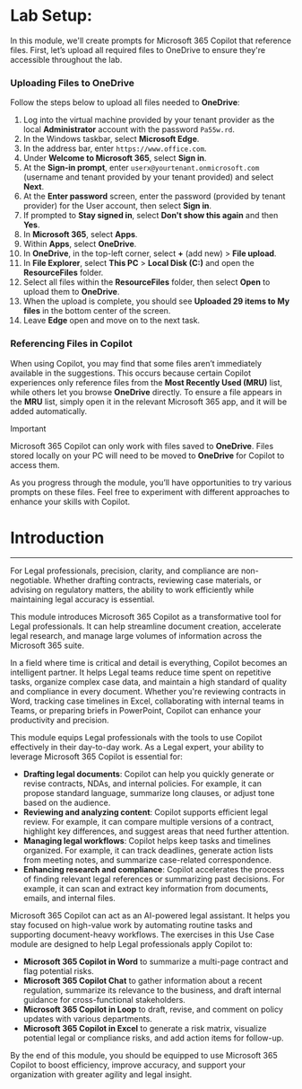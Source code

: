 # Lab Setup:

In this module, we'll create prompts for Microsoft 365 Copilot that reference files. First, let’s upload all required files to OneDrive to ensure they're accessible throughout the lab.


### Uploading Files to OneDrive

Follow the steps below to upload all files needed to **OneDrive**:

1. Log into the virtual machine provided by your tenant provider as the local **Administrator** account with the password `Pa55w.rd`.
2. In the Windows taskbar, select **Microsoft Edge**.
3. In the address bar, enter `https://www.office.com`.
4. Under **Welcome to Microsoft 365**, select **Sign in**.
5. At the **Sign-in prompt**, enter `userx@yourtenant.onmicrosoft.com` (username and tenant provided by your tenant provided) and select **Next**.
6. At the **Enter password** screen, enter the password (provided by tenant provider) for the User account, then select **Sign in**.
7. If prompted to **Stay signed in**, select **Don't show this again** and then **Yes**.
8. In **Microsoft 365**, select **Apps**.
9. Within **Apps**, select **OneDrive**.
10. In **OneDrive**, in the top-left corner, select **+** (add new) > **File upload**.
11. In **File Explorer**, select **This PC** > **Local Disk (C:)** and open the **ResourceFiles** folder.
12. Select all files within the **ResourceFiles** folder, then select **Open** to upload them to **OneDrive**.
13. When the upload is complete, you should see **Uploaded 29 items to My files** in the bottom center of the screen.
14. Leave **Edge** open and move on to the next task.

### Referencing Files in Copilot

When using Copilot, you may find that some files aren’t immediately available in the suggestions. This occurs because certain Copilot experiences only reference files from the **Most Recently Used (MRU)** list, while others let you browse **OneDrive** directly. To ensure a file appears in the **MRU** list, simply open it in the relevant Microsoft 365 app, and it will be added automatically.

> [!IMPORTANT]
> Microsoft 365 Copilot can only work with files saved to **OneDrive**. Files stored locally on your PC will need to be moved to **OneDrive** for Copilot to access them.

As you progress through the module, you’ll have opportunities to try various prompts on these files. Feel free to experiment with different approaches to enhance your skills with Copilot.

# Introduction
---
For Legal professionals, precision, clarity, and compliance are non-negotiable. Whether drafting contracts, reviewing case materials, or advising on regulatory matters, the ability to work efficiently while maintaining legal accuracy is essential.

This module introduces Microsoft 365 Copilot as a transformative tool for Legal professionals. It can help streamline document creation, accelerate legal research, and manage large volumes of information across the Microsoft 365 suite.

In a field where time is critical and detail is everything, Copilot becomes an intelligent partner. It helps Legal teams reduce time spent on repetitive tasks, organize complex case data, and maintain a high standard of quality and compliance in every document. Whether you're reviewing contracts in Word, tracking case timelines in Excel, collaborating with internal teams in Teams, or preparing briefs in PowerPoint, Copilot can enhance your productivity and precision.

This module equips Legal professionals with the tools to use Copilot effectively in their day-to-day work. As a Legal expert, your ability to leverage Microsoft 365 Copilot is essential for:
- **Drafting legal documents**: Copilot can help you quickly generate or revise contracts, NDAs, and internal policies. For example, it can propose standard language, summarize long clauses, or adjust tone based on the audience.
- **Reviewing and analyzing content**: Copilot supports efficient legal review. For example, it can compare multiple versions of a contract, highlight key differences, and suggest areas that need further attention.
- **Managing legal workflows**: Copilot helps keep tasks and timelines organized. For example, it can track deadlines, generate action lists from meeting notes, and summarize case-related correspondence.
- **Enhancing research and compliance**: Copilot accelerates the process of finding relevant legal references or summarizing past decisions. For example, it can scan and extract key information from documents, emails, and internal files.

Microsoft 365 Copilot can act as an AI-powered legal assistant. It helps you stay focused on high-value work by automating routine tasks and supporting document-heavy workflows. The exercises in this Use Case module are designed to help Legal professionals apply Copilot to:
- **Microsoft 365 Copilot in Word** to summarize a multi-page contract and flag potential risks.
- **Microsoft 365 Copilot Chat** to gather information about a recent regulation, summarize its relevance to the business, and draft internal guidance for cross-functional stakeholders.
- **Microsoft 365 Copilot in Loop** to draft, revise, and comment on policy updates with various departments.
- **Microsoft 365 Copilot in Excel** to generate a risk matrix, visualize potential legal or compliance risks, and add action items for follow-up.

By the end of this module, you should be equipped to use Microsoft 365 Copilot to boost efficiency, improve accuracy, and support your organization with greater agility and legal insight.

